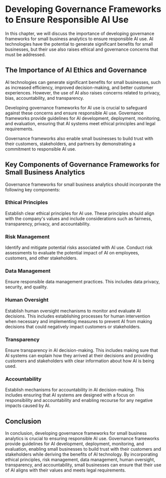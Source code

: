 Developing Governance Frameworks to Ensure Responsible AI Use
===============================================================================================================================

In this chapter, we will discuss the importance of developing governance frameworks for small business analytics to ensure responsible AI use. AI technologies have the potential to generate significant benefits for small businesses, but their use also raises ethical and governance concerns that must be addressed.

The Importance of AI Ethics and Governance
------------------------------------------

AI technologies can generate significant benefits for small businesses, such as increased efficiency, improved decision-making, and better customer experiences. However, the use of AI also raises concerns related to privacy, bias, accountability, and transparency.

Developing governance frameworks for AI use is crucial to safeguard against these concerns and ensure responsible AI use. Governance frameworks provide guidelines for AI development, deployment, monitoring, and evaluation, ensuring that AI systems meet ethical principles and legal requirements.

Governance frameworks also enable small businesses to build trust with their customers, stakeholders, and partners by demonstrating a commitment to responsible AI use.

Key Components of Governance Frameworks for Small Business Analytics
--------------------------------------------------------------------

Governance frameworks for small business analytics should incorporate the following key components:

### Ethical Principles

Establish clear ethical principles for AI use. These principles should align with the company's values and include considerations such as fairness, transparency, privacy, and accountability.

### Risk Management

Identify and mitigate potential risks associated with AI use. Conduct risk assessments to evaluate the potential impact of AI on employees, customers, and other stakeholders.

### Data Management

Ensure responsible data management practices. This includes data privacy, security, and quality.

### Human Oversight

Establish human oversight mechanisms to monitor and evaluate AI decisions. This includes establishing processes for human intervention when necessary and implementing measures to prevent AI from making decisions that could negatively impact customers or stakeholders.

### Transparency

Ensure transparency in AI decision-making. This includes making sure that AI systems can explain how they arrived at their decisions and providing customers and stakeholders with clear information about how AI is being used.

### Accountability

Establish mechanisms for accountability in AI decision-making. This includes ensuring that AI systems are designed with a focus on responsibility and accountability and enabling recourse for any negative impacts caused by AI.

Conclusion
----------

In conclusion, developing governance frameworks for small business analytics is crucial to ensuring responsible AI use. Governance frameworks provide guidelines for AI development, deployment, monitoring, and evaluation, enabling small businesses to build trust with their customers and stakeholders while deriving the benefits of AI technology. By incorporating ethical principles, risk management, data management, human oversight, transparency, and accountability, small businesses can ensure that their use of AI aligns with their values and meets legal requirements.
